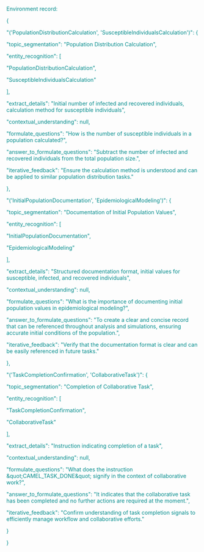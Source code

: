 
<span style='color: darkcyan;'>Environment record:</span>

<span style='color: darkcyan;'>{</span>

<span style='color: darkcyan;'>    &quot;(&#x27;PopulationDistributionCalculation&#x27;, &#x27;SusceptibleIndividualsCalculation&#x27;)&quot;: {</span>

<span style='color: darkcyan;'>        &quot;topic_segmentation&quot;: &quot;Population Distribution Calculation&quot;,</span>

<span style='color: darkcyan;'>        &quot;entity_recognition&quot;: [</span>

<span style='color: darkcyan;'>            &quot;PopulationDistributionCalculation&quot;,</span>

<span style='color: darkcyan;'>            &quot;SusceptibleIndividualsCalculation&quot;</span>

<span style='color: darkcyan;'>        ],</span>

<span style='color: darkcyan;'>        &quot;extract_details&quot;: &quot;Initial number of infected and recovered individuals, calculation method for susceptible individuals&quot;,</span>

<span style='color: darkcyan;'>        &quot;contextual_understanding&quot;: null,</span>

<span style='color: darkcyan;'>        &quot;formulate_questions&quot;: &quot;How is the number of susceptible individuals in a population calculated?&quot;,</span>

<span style='color: darkcyan;'>        &quot;answer_to_formulate_questions&quot;: &quot;Subtract the number of infected and recovered individuals from the total population size.&quot;,</span>

<span style='color: darkcyan;'>        &quot;iterative_feedback&quot;: &quot;Ensure the calculation method is understood and can be applied to similar population distribution tasks.&quot;</span>

<span style='color: darkcyan;'>    },</span>

<span style='color: darkcyan;'>    &quot;(&#x27;InitialPopulationDocumentation&#x27;, &#x27;EpidemiologicalModeling&#x27;)&quot;: {</span>

<span style='color: darkcyan;'>        &quot;topic_segmentation&quot;: &quot;Documentation of Initial Population Values&quot;,</span>

<span style='color: darkcyan;'>        &quot;entity_recognition&quot;: [</span>

<span style='color: darkcyan;'>            &quot;InitialPopulationDocumentation&quot;,</span>

<span style='color: darkcyan;'>            &quot;EpidemiologicalModeling&quot;</span>

<span style='color: darkcyan;'>        ],</span>

<span style='color: darkcyan;'>        &quot;extract_details&quot;: &quot;Structured documentation format, initial values for susceptible, infected, and recovered individuals&quot;,</span>

<span style='color: darkcyan;'>        &quot;contextual_understanding&quot;: null,</span>

<span style='color: darkcyan;'>        &quot;formulate_questions&quot;: &quot;What is the importance of documenting initial population values in epidemiological modeling?&quot;,</span>

<span style='color: darkcyan;'>        &quot;answer_to_formulate_questions&quot;: &quot;To create a clear and concise record that can be referenced throughout analysis and simulations, ensuring accurate initial conditions of the population.&quot;,</span>

<span style='color: darkcyan;'>        &quot;iterative_feedback&quot;: &quot;Verify that the documentation format is clear and can be easily referenced in future tasks.&quot;</span>

<span style='color: darkcyan;'>    },</span>

<span style='color: darkcyan;'>    &quot;(&#x27;TaskCompletionConfirmation&#x27;, &#x27;CollaborativeTask&#x27;)&quot;: {</span>

<span style='color: darkcyan;'>        &quot;topic_segmentation&quot;: &quot;Completion of Collaborative Task&quot;,</span>

<span style='color: darkcyan;'>        &quot;entity_recognition&quot;: [</span>

<span style='color: darkcyan;'>            &quot;TaskCompletionConfirmation&quot;,</span>

<span style='color: darkcyan;'>            &quot;CollaborativeTask&quot;</span>

<span style='color: darkcyan;'>        ],</span>

<span style='color: darkcyan;'>        &quot;extract_details&quot;: &quot;Instruction indicating completion of a task&quot;,</span>

<span style='color: darkcyan;'>        &quot;contextual_understanding&quot;: null,</span>

<span style='color: darkcyan;'>        &quot;formulate_questions&quot;: &quot;What does the instruction \&quot;CAMEL_TASK_DONE\&quot; signify in the context of collaborative work?&quot;,</span>

<span style='color: darkcyan;'>        &quot;answer_to_formulate_questions&quot;: &quot;It indicates that the collaborative task has been completed and no further actions are required at the moment.&quot;,</span>

<span style='color: darkcyan;'>        &quot;iterative_feedback&quot;: &quot;Confirm understanding of task completion signals to efficiently manage workflow and collaborative efforts.&quot;</span>

<span style='color: darkcyan;'>    }</span>

<span style='color: darkcyan;'>}</span>
